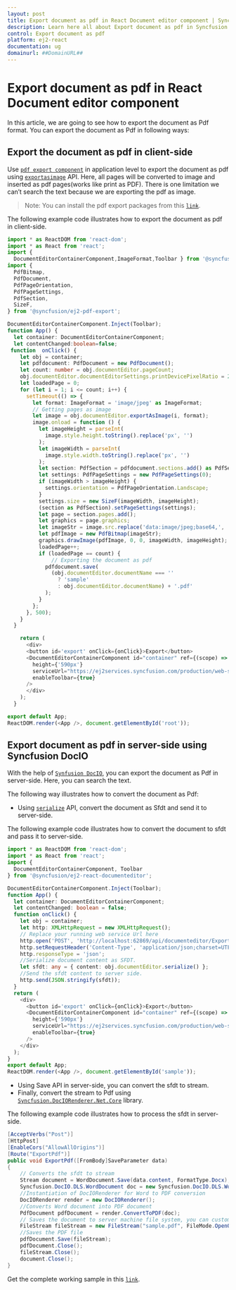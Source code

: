 ```yaml
---
layout: post
title: Export document as pdf in React Document editor component | Syncfusion
description: Learn here all about Export document as pdf in Syncfusion React Document editor component of Syncfusion Essential JS 2 and more.
control: Export document as pdf 
platform: ej2-react
documentation: ug
domainurl: ##DomainURL##
---
```


# Export document as pdf in React Document editor component

In this article, we are going to see how to export the document as Pdf format. You can export the document as Pdf in following ways:

## Export the document as pdf in client-side

Use [`pdf export component`](https://www.npmjs.com/package/@syncfusion/ej2-pdf-export) in application level to export the document as pdf using [`exportasimage`](https://ej2.syncfusion.com/react/documentation/api/document-editor/#exportasimage) API. Here, all pages will be converted to image and inserted as pdf pages(works like print as PDF). There is one limitation we can’t search the text because we are exporting the pdf as image.

>Note: You can install the pdf export packages from this [`link`](https://www.npmjs.com/package/@syncfusion/ej2-pdf-export).

The following example code illustrates how to export the document as pdf in client-side.

```ts
import * as ReactDOM from 'react-dom';
import * as React from 'react';
import {
  DocumentEditorContainerComponent,ImageFormat,Toolbar } from '@syncfusion/ej2-react-documenteditor';
import {
  PdfBitmap,
  PdfDocument,
  PdfPageOrientation,
  PdfPageSettings,
  PdfSection,
  SizeF,
} from '@syncfusion/ej2-pdf-export';

DocumentEditorContainerComponent.Inject(Toolbar);
function App() {
  let container: DocumentEditorContainerComponent;
  let contentChanged:boolean=false;
 function  onClick() {
    let obj = container;
    let pdfdocument: PdfDocument = new PdfDocument();
    let count: number = obj.documentEditor.pageCount;
    obj.documentEditor.documentEditorSettings.printDevicePixelRatio = 2;
    let loadedPage = 0;
    for (let i = 1; i <= count; i++) {
      setTimeout(() => {
        let format: ImageFormat = 'image/jpeg' as ImageFormat;
        // Getting pages as image
        let image = obj.documentEditor.exportAsImage(i, format);
        image.onload = function () {
          let imageHeight = parseInt(
            image.style.height.toString().replace('px', '')
          );
          let imageWidth = parseInt(
            image.style.width.toString().replace('px', '')
          );
          let section: PdfSection = pdfdocument.sections.add() as PdfSection;
          let settings: PdfPageSettings = new PdfPageSettings(0);
          if (imageWidth > imageHeight) {
            settings.orientation = PdfPageOrientation.Landscape;
          }
          settings.size = new SizeF(imageWidth, imageHeight);
          (section as PdfSection).setPageSettings(settings);
          let page = section.pages.add();
          let graphics = page.graphics;
          let imageStr = image.src.replace('data:image/jpeg;base64,', '');
          let pdfImage = new PdfBitmap(imageStr);
          graphics.drawImage(pdfImage, 0, 0, imageWidth, imageHeight);
          loadedPage++;
          if (loadedPage == count) {
              // Exporting the document as pdf
            pdfdocument.save(
              (obj.documentEditor.documentName === ''
                ? 'sample'
                : obj.documentEditor.documentName) + '.pdf'
            );
          }
        };
      }, 500);
    }
  }

    return (
      <div>
      <button id='export' onClick={onClick}>Export</button>
      <DocumentEditorContainerComponent id="container" ref={(scope) => {container = scope; }}
        height={'590px'}
        serviceUrl="https://ej2services.syncfusion.com/production/web-services/api/documenteditor/"
        enableToolbar={true}
      />
      </div>
    );
  }

export default App;
ReactDOM.render(<App />, document.getElementById('root'));

```

## Export document as pdf in server-side using Syncfusion DocIO

With the help of [`Synfusion DocIO`](https://help.syncfusion.com/file-formats/docio/word-to-pdf), you can export the document as Pdf in server-side. Here, you can search the text.

The following way illustrates how to convert the document as Pdf:

* Using [`serialize`](https://ej2.syncfusion.com/react/documentation/api/document-editor/#serialize) API, convert the document as Sfdt and send it to server-side.

The following example code illustrates how to convert the document to sfdt and pass it to server-side.

```ts
import * as ReactDOM from 'react-dom';
import * as React from 'react';
import {
  DocumentEditorContainerComponent, Toolbar
} from '@syncfusion/ej2-react-documenteditor';

DocumentEditorContainerComponent.Inject(Toolbar);
function App() {
  let container: DocumentEditorContainerComponent;
  let contentChanged: boolean = false;
  function onClick() {
    let obj = container;
    let http: XMLHttpRequest = new XMLHttpRequest();
    // Replace your running web service Url here
    http.open('POST', 'http://localhost:62869/api/documenteditor/ExportPdf');
    http.setRequestHeader('Content-Type', 'application/json;charset=UTF-8');
    http.responseType = 'json';
    //Serialize document content as SFDT.
    let sfdt: any = { content: obj.documentEditor.serialize() };
    //Send the sfdt content to server side.
    http.send(JSON.stringify(sfdt));
  }
  return (
    <div>
      <button id='export' onClick={onClick}>Export</button>
      <DocumentEditorContainerComponent id="container" ref={(scope) => { container = scope; }}
        height={'590px'}
        serviceUrl="https://ej2services.syncfusion.com/production/web-services/api/documenteditor/"
        enableToolbar={true}
      />
    </div>
  );
}
export default App;
ReactDOM.render(<App />, document.getElementById('sample'));

```

* Using Save API in server-side, you can convert the sfdt to stream.
* Finally, convert the stream to Pdf using [`Syncfusion.DocIORenderer.Net.Core`](https://www.nuget.org/packages/Syncfusion.DocIORenderer.Net.Core) library.

The following example code illustrates how to process the sfdt in server-side.

```c#
[AcceptVerbs("Post")]
[HttpPost]
[EnableCors("AllowAllOrigins")]
[Route("ExportPdf")]
public void ExportPdf([FromBody]SaveParameter data)
{
    // Converts the sfdt to stream
    Stream document = WordDocument.Save(data.content, FormatType.Docx);
    Syncfusion.DocIO.DLS.WordDocument doc = new Syncfusion.DocIO.DLS.WordDocument(document, Syncfusion.DocIO.FormatType.Docx);
    //Instantiation of DocIORenderer for Word to PDF conversion
    DocIORenderer render = new DocIORenderer();
    //Converts Word document into PDF document
    PdfDocument pdfDocument = render.ConvertToPDF(doc);
    // Saves the document to server machine file system, you can customize here to save into databases or file servers based on requirement.
    FileStream fileStream = new FileStream("sample.pdf", FileMode.OpenOrCreate, FileAccess.ReadWrite);
    //Saves the PDF file
    pdfDocument.Save(fileStream);
    pdfDocument.Close();
    fileStream.Close();
    document.Close();
}
```

Get the complete working sample in this [`link`](https://github.com/SyncfusionExamples/Export-document-as-PDF-in-Document-Editor/).